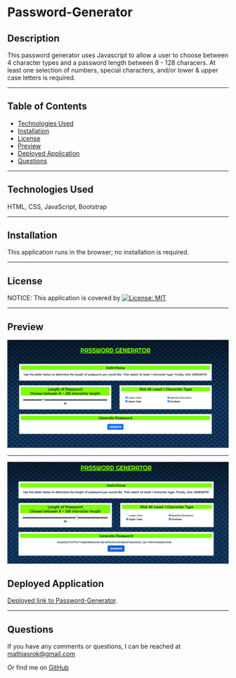 # Password-Generator

## Description
This password generator uses Javascript to allow a user to choose between 4 character types and a password length between 8 - 128 characers. At least one selection of numbers, special characters, and/or lower & upper case letters is required.

----------------------------------

## Table of Contents

* [Technologies Used](#Technologies-Used)
* [Installation](#installation)
* [License](#license)
* [Preview](#Preview)
* [Deployed Application](#Deployed-Application)
* [Questions](#questions)

----------------------------------

## Technologies Used
HTML, CSS, JavaScript, Bootstrap

------------------------

## Installation
This application runs in the browser; no installation is required.

----------------------------------------

## License
NOTICE: This application is covered by
[![License: MIT](https://img.shields.io/badge/License-MIT-yellow.svg)](https://opensource.org/licenses/MIT)

-----------------------------------

## Preview
![Screenshot](https://github.com/MRomano84/password-generator/blob/main/images/Capture1.PNG)

-----------------------------

![Screenshot2](https://github.com/MRomano84/password-generator/blob/main/images/Capture2.PNG)


## Deployed Application
[Deployed link to Password-Generator](https://MRomano84.github.io/password-generator).

------------------------------------

## Questions
If you have any comments or questions, I can be reached at [mathiasrok@gmail.com](mathiasrok@gmail.com)

Or find me on [GitHub](MRomano84)
